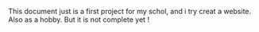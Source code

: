 This document just is a first project for my schol, and i try creat a website. Also as a hobby. But it is not complete yet !
